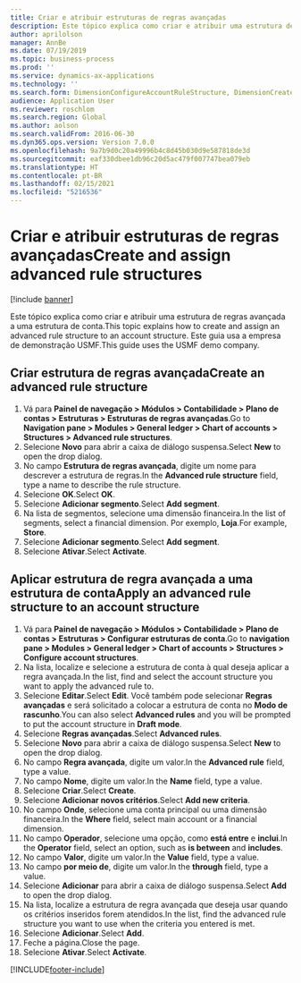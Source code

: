 ```yaml
---
title: Criar e atribuir estruturas de regras avançadas
description: Este tópico explica como criar e atribuir uma estrutura de regras avançada a uma estrutura de conta.
author: aprilolson
manager: AnnBe
ms.date: 07/19/2019
ms.topic: business-process
ms.prod: ''
ms.service: dynamics-ax-applications
ms.technology: ''
ms.search.form: DimensionConfigureAccountRuleStructure, DimensionCreateAccountRuleStructure, DimensionHierarchyAddLevel, DimensionHierarchyConstraintActivate, DimensionConfigureAccountStructure, DimensionConfigureAccountRule, DimensionCreateAccountRule, DimensionSelectAccountRuleStructure
audience: Application User
ms.reviewer: roschlom
ms.search.region: Global
ms.author: aolson
ms.search.validFrom: 2016-06-30
ms.dyn365.ops.version: Version 7.0.0
ms.openlocfilehash: 9a7b9d0c20a49996b4c8d45b030d9e587818de3d
ms.sourcegitcommit: eaf330dbee1db96c20d5ac479f007747bea079eb
ms.translationtype: HT
ms.contentlocale: pt-BR
ms.lasthandoff: 02/15/2021
ms.locfileid: "5216536"
---
```

# <a name="create-and-assign-advanced-rule-structures"></a><span data-ttu-id="e4c99-103">Criar e atribuir estruturas de regras avançadas</span><span class="sxs-lookup"><span data-stu-id="e4c99-103">Create and assign advanced rule structures</span></span>

[!include [banner](../../includes/banner.md)]

<span data-ttu-id="e4c99-104">Este tópico explica como criar e atribuir uma estrutura de regras avançada a uma estrutura de conta.</span><span class="sxs-lookup"><span data-stu-id="e4c99-104">This topic explains how to create and assign an advanced rule structure to an account structure.</span></span> <span data-ttu-id="e4c99-105">Este guia usa a empresa de demonstração USMF.</span><span class="sxs-lookup"><span data-stu-id="e4c99-105">This guide uses the USMF demo company.</span></span>

## <a name="create-an-advanced-rule-structure"></a><span data-ttu-id="e4c99-106">Criar estrutura de regras avançada</span><span class="sxs-lookup"><span data-stu-id="e4c99-106">Create an advanced rule structure</span></span>
1. <span data-ttu-id="e4c99-107">Vá para **Painel de navegação > Módulos > Contabilidade > Plano de contas > Estruturas > Estruturas de regras avançadas**.</span><span class="sxs-lookup"><span data-stu-id="e4c99-107">Go to **Navigation pane > Modules > General ledger > Chart of accounts > Structures > Advanced rule structures**.</span></span>
2. <span data-ttu-id="e4c99-108">Selecione **Novo** para abrir a caixa de diálogo suspensa.</span><span class="sxs-lookup"><span data-stu-id="e4c99-108">Select **New** to open the drop dialog.</span></span>
3. <span data-ttu-id="e4c99-109">No campo **Estrutura de regras avançada**, digite um nome para descrever a estrutura de regras.</span><span class="sxs-lookup"><span data-stu-id="e4c99-109">In the **Advanced rule structure** field, type a name to describe the rule structure.</span></span>
4. <span data-ttu-id="e4c99-110">Selecione **OK**.</span><span class="sxs-lookup"><span data-stu-id="e4c99-110">Select **OK**.</span></span>
5. <span data-ttu-id="e4c99-111">Selecione **Adicionar segmento**.</span><span class="sxs-lookup"><span data-stu-id="e4c99-111">Select **Add segment**.</span></span>
6. <span data-ttu-id="e4c99-112">Na lista de segmentos, selecione uma dimensão financeira.</span><span class="sxs-lookup"><span data-stu-id="e4c99-112">In the list of segments, select a financial dimension.</span></span> <span data-ttu-id="e4c99-113">Por exemplo, **Loja**.</span><span class="sxs-lookup"><span data-stu-id="e4c99-113">For example, **Store**.</span></span>  
7. <span data-ttu-id="e4c99-114">Selecione **Adicionar segmento**.</span><span class="sxs-lookup"><span data-stu-id="e4c99-114">Select **Add segment**.</span></span>
8. <span data-ttu-id="e4c99-115">Selecione **Ativar**.</span><span class="sxs-lookup"><span data-stu-id="e4c99-115">Select **Activate**.</span></span>

## <a name="apply-an-advanced-rule-structure-to-an-account-structure"></a><span data-ttu-id="e4c99-116">Aplicar estrutura de regra avançada a uma estrutura de conta</span><span class="sxs-lookup"><span data-stu-id="e4c99-116">Apply an advanced rule structure to an account structure</span></span>
1. <span data-ttu-id="e4c99-117">Vá para **Painel de navegação > Módulos > Contabilidade > Plano de contas > Estruturas > Configurar estruturas de conta**.</span><span class="sxs-lookup"><span data-stu-id="e4c99-117">Go to **navigation pane > Modules > General ledger > Chart of accounts > Structures > Configure account structures**.</span></span>
2. <span data-ttu-id="e4c99-118">Na lista, localize e selecione a estrutura de conta à qual deseja aplicar a regra avançada.</span><span class="sxs-lookup"><span data-stu-id="e4c99-118">In the list, find and select the account structure you want to apply the advanced rule to.</span></span>
3. <span data-ttu-id="e4c99-119">Selecione **Editar**.</span><span class="sxs-lookup"><span data-stu-id="e4c99-119">Select **Edit**.</span></span> <span data-ttu-id="e4c99-120">Você também pode selecionar **Regras avançadas** e será solicitado a colocar a estrutura de conta no **Modo de rascunho**.</span><span class="sxs-lookup"><span data-stu-id="e4c99-120">You can also select **Advanced rules** and you will be prompted to put the account structure in **Draft mode**.</span></span>  
4. <span data-ttu-id="e4c99-121">Selecione **Regras avançadas**.</span><span class="sxs-lookup"><span data-stu-id="e4c99-121">Select **Advanced rules**.</span></span>
5. <span data-ttu-id="e4c99-122">Selecione **Novo** para abrir a caixa de diálogo suspensa.</span><span class="sxs-lookup"><span data-stu-id="e4c99-122">Select **New** to open the drop dialog.</span></span>
6. <span data-ttu-id="e4c99-123">No campo **Regra avançada**, digite um valor.</span><span class="sxs-lookup"><span data-stu-id="e4c99-123">In the **Advanced rule** field, type a value.</span></span>
7. <span data-ttu-id="e4c99-124">No campo **Nome**, digite um valor.</span><span class="sxs-lookup"><span data-stu-id="e4c99-124">In the **Name** field, type a value.</span></span>
8. <span data-ttu-id="e4c99-125">Selecione **Criar**.</span><span class="sxs-lookup"><span data-stu-id="e4c99-125">Select **Create**.</span></span>
9. <span data-ttu-id="e4c99-126">Selecione **Adicionar novos critérios**.</span><span class="sxs-lookup"><span data-stu-id="e4c99-126">Select **Add new criteria**.</span></span>
10. <span data-ttu-id="e4c99-127">No campo **Onde**, selecione uma conta principal ou uma dimensão financeira.</span><span class="sxs-lookup"><span data-stu-id="e4c99-127">In the **Where** field, select main account or a financial dimension.</span></span>
11. <span data-ttu-id="e4c99-128">No campo **Operador**, selecione uma opção, como **está entre** e **inclui**.</span><span class="sxs-lookup"><span data-stu-id="e4c99-128">In the **Operator** field, select an option, such as **is between** and **includes**.</span></span>
12. <span data-ttu-id="e4c99-129">No campo **Valor**, digite um valor.</span><span class="sxs-lookup"><span data-stu-id="e4c99-129">In the **Value** field, type a value.</span></span>
13. <span data-ttu-id="e4c99-130">No campo **por meio de**, digite um valor.</span><span class="sxs-lookup"><span data-stu-id="e4c99-130">In the **through** field, type a value.</span></span>
14. <span data-ttu-id="e4c99-131">Selecione **Adicionar** para abrir a caixa de diálogo suspensa.</span><span class="sxs-lookup"><span data-stu-id="e4c99-131">Select **Add** to open the drop dialog.</span></span>
15. <span data-ttu-id="e4c99-132">Na lista, localize a estrutura de regra avançada que deseja usar quando os critérios inseridos forem atendidos.</span><span class="sxs-lookup"><span data-stu-id="e4c99-132">In the list, find the advanced rule structure you want to use when the criteria you entered is met.</span></span>
16. <span data-ttu-id="e4c99-133">Selecione **Adicionar**.</span><span class="sxs-lookup"><span data-stu-id="e4c99-133">Select **Add**.</span></span>
17. <span data-ttu-id="e4c99-134">Feche a página.</span><span class="sxs-lookup"><span data-stu-id="e4c99-134">Close the page.</span></span>
18. <span data-ttu-id="e4c99-135">Selecione **Ativar**.</span><span class="sxs-lookup"><span data-stu-id="e4c99-135">Select **Activate**.</span></span>



[!INCLUDE[footer-include](../../../includes/footer-banner.md)]
